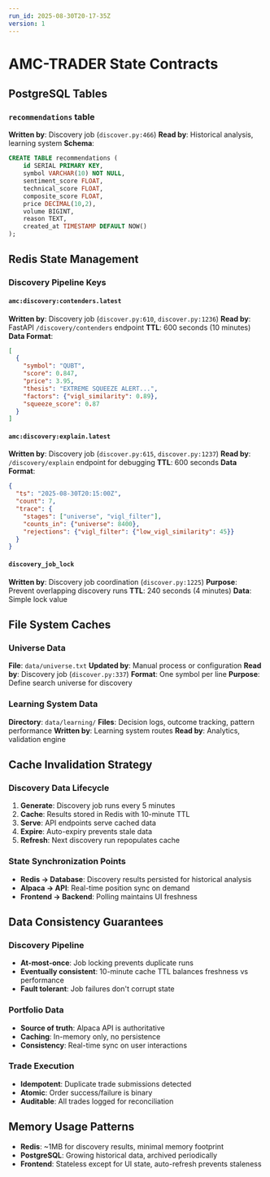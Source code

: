 ```yaml
---
run_id: 2025-08-30T20-17-35Z
version: 1
---
```


# AMC-TRADER State Contracts

## PostgreSQL Tables

### `recommendations` table
**Written by**: Discovery job (`discover.py:466`)
**Read by**: Historical analysis, learning system
**Schema**:
```sql
CREATE TABLE recommendations (
    id SERIAL PRIMARY KEY,
    symbol VARCHAR(10) NOT NULL,
    sentiment_score FLOAT,
    technical_score FLOAT,
    composite_score FLOAT,
    price DECIMAL(10,2),
    volume BIGINT,
    reason TEXT,
    created_at TIMESTAMP DEFAULT NOW()
);
```

## Redis State Management

### Discovery Pipeline Keys

#### `amc:discovery:contenders.latest`
**Written by**: Discovery job (`discover.py:610`, `discover.py:1236`)
**Read by**: FastAPI `/discovery/contenders` endpoint
**TTL**: 600 seconds (10 minutes)
**Data Format**:
```json
[
  {
    "symbol": "QUBT",
    "score": 0.847,
    "price": 3.95,
    "thesis": "EXTREME SQUEEZE ALERT...",
    "factors": {"vigl_similarity": 0.89},
    "squeeze_score": 0.87
  }
]
```

#### `amc:discovery:explain.latest` 
**Written by**: Discovery job (`discover.py:615`, `discover.py:1237`)
**Read by**: `/discovery/explain` endpoint for debugging
**TTL**: 600 seconds
**Data Format**:
```json
{
  "ts": "2025-08-30T20:15:00Z",
  "count": 7,
  "trace": {
    "stages": ["universe", "vigl_filter"],
    "counts_in": {"universe": 8400},
    "rejections": {"vigl_filter": {"low_vigl_similarity": 45}}
  }
}
```

#### `discovery_job_lock`
**Written by**: Discovery job coordination (`discover.py:1225`)
**Purpose**: Prevent overlapping discovery runs
**TTL**: 240 seconds (4 minutes)
**Data**: Simple lock value

## File System Caches

### Universe Data
**File**: `data/universe.txt`
**Updated by**: Manual process or configuration
**Read by**: Discovery job (`discover.py:337`)
**Format**: One symbol per line
**Purpose**: Define search universe for discovery

### Learning System Data
**Directory**: `data/learning/`
**Files**: Decision logs, outcome tracking, pattern performance
**Written by**: Learning system routes
**Read by**: Analytics, validation engine

## Cache Invalidation Strategy

### Discovery Data Lifecycle
1. **Generate**: Discovery job runs every 5 minutes
2. **Cache**: Results stored in Redis with 10-minute TTL
3. **Serve**: API endpoints serve cached data
4. **Expire**: Auto-expiry prevents stale data
5. **Refresh**: Next discovery run repopulates cache

### State Synchronization Points
- **Redis → Database**: Discovery results persisted for historical analysis
- **Alpaca → API**: Real-time position sync on demand
- **Frontend → Backend**: Polling maintains UI freshness

## Data Consistency Guarantees

### Discovery Pipeline
- **At-most-once**: Job locking prevents duplicate runs
- **Eventually consistent**: 10-minute cache TTL balances freshness vs performance
- **Fault tolerant**: Job failures don't corrupt state

### Portfolio Data
- **Source of truth**: Alpaca API is authoritative
- **Caching**: In-memory only, no persistence
- **Consistency**: Real-time sync on user interactions

### Trade Execution
- **Idempotent**: Duplicate trade submissions detected
- **Atomic**: Order success/failure is binary
- **Auditable**: All trades logged for reconciliation

## Memory Usage Patterns
- **Redis**: ~1MB for discovery results, minimal memory footprint
- **PostgreSQL**: Growing historical data, archived periodically
- **Frontend**: Stateless except for UI state, auto-refresh prevents staleness